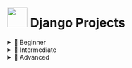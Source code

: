 # <img src="https://www.svgrepo.com/show/353657/django-icon.svg" width="45" height="45" /> Django Projects



<details>
  <summary>🌱 Beginner</summary>
  <ul>
    <li><a href="https://github.com/Eamateli/Django-Projects/tree/main/Beginner/real_estate" target="_blank">Real Estate App</a> ✔️</li>
    <li><a href="https://github.com/Eamateli/CRM_App" target="_blank">CRM App</a> ✔️</li>
    <li><a href="https://github.com/Eamateli/CRM_App" target="_blank">----List</a></li>
    
  </ul>
</details>

<details>
  <summary>🌿 Intermediate</summary>
  <ul>
    <li><a href="https://github.com/Eamateli/Circle" target="_blank">Circle</a></li>
    <li><a href="#" target="_blank">Job Board</a></li>
  </ul>
</details>

<details>
  <summary>🌳 Advanced</summary>
  <ul>
    <li><a href="#" target="_blank">Multi-Tenant SaaS Platform</a></li>
    <li><a href="#" target="_blank">Real-time Chat App (Django + Channels)</a></li>
  </ul>
</details>

